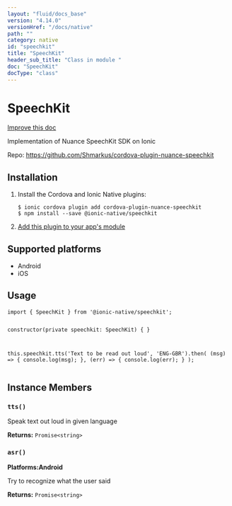 ```yaml
---
layout: "fluid/docs_base"
version: "4.14.0"
versionHref: "/docs/native"
path: ""
category: native
id: "speechkit"
title: "SpeechKit"
header_sub_title: "Class in module "
doc: "SpeechKit"
docType: "class"
---
```


<h1 class="api-title">SpeechKit</h1>

<a class="improve-v2-docs" href="http://github.com/ionic-team/ionic-native/edit/master/src/@ionic-native/plugins/speechkit/index.ts#L1">
  Improve this doc
</a>







<p>Implementation of Nuance SpeechKit SDK on Ionic</p>


<p>Repo:
  <a href="https://github.com/Shmarkus/cordova-plugin-nuance-speechkit">
    https://github.com/Shmarkus/cordova-plugin-nuance-speechkit
  </a>
</p>


<h2><a class="anchor" name="installation" href="#installation"></a>Installation</h2>
<ol class="installation">
  <li>Install the Cordova and Ionic Native plugins:<br>
    <pre><code class="nohighlight">$ ionic cordova plugin add cordova-plugin-nuance-speechkit
$ npm install --save @ionic-native/speechkit
</code></pre>
  </li>
  <li><a href="https://ionicframework.com/docs/native/#Add_Plugins_to_Your_App_Module">Add this plugin to your app's module</a></li>
</ol>



<h2><a class="anchor" name="platforms" href="#platforms"></a>Supported platforms</h2>
<ul>
  <li>Android</li><li>iOS</li>
</ul>






<h2><a class="anchor" name="usage" href="#usage"></a>Usage</h2>
<pre><code class="lang-typescript">import { SpeechKit } from &#39;@ionic-native/speechkit&#39;;

constructor(private speechkit: SpeechKit) { }


this.speechkit.tts(&#39;Text to be read out loud&#39;, &#39;ENG-GBR&#39;).then(
  (msg) =&gt; { console.log(msg); },
  (err) =&gt; { console.log(err); }
);
</code></pre>








<h2><a class="anchor" name="instance-members" href="#instance-members"></a>Instance Members</h2>
<h3><a class="anchor" name="tts" href="#tts"></a><code>tts()</code></h3>


Speak text out loud in given language


<div class="return-value" markdown="1">
  <i class="icon ion-arrow-return-left"></i>
  <b>Returns:</b> <code>Promise&lt;string&gt;</code> 
</div><h3><a class="anchor" name="asr" href="#asr"></a><code>asr()</code></h3>



<p>
  <strong>Platforms:</strong><strong class="tag">Android</strong>&nbsp;</p>


Try to recognize what the user said


<div class="return-value" markdown="1">
  <i class="icon ion-arrow-return-left"></i>
  <b>Returns:</b> <code>Promise&lt;string&gt;</code> 
</div>





